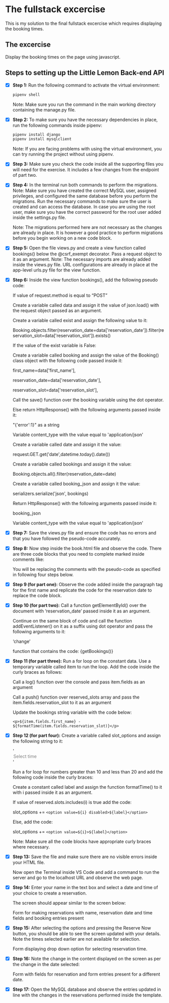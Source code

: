 # The fullstack excercise

This is my solution to the final fullstack excercise which requires displaying the booking times.

## The excercise
Display the booking times on the page using javascript.

## Steps to setting up the Little Lemon Back-end API

- [x] **Step 1:** Run the following command to activate the virtual environment:
  ```bash
  pipenv shell
  ```
  Note: Make sure you run the command in the main working directory containing the manage.py file. 

- [x] **Step 2:** To make sure you have the necessary dependencies in place, run the following commands inside pipenv:
  ```bash
  pipenv install django
  pipenv install mysqlclient
  ```
  Note: If you are facing problems with using the virtual environment, you can try running the project without using pipenv.

- [x] **Step 3:** Make sure you check the code inside all the supporting files you will need for the exercise. It includes a few changes from the endpoint of part two. 

- [x] **Step 4:** In the terminal run both commands to perform the migrations.
  Note: Make sure you have created the correct MySQL user, assigned privileges, and configured the same database before you perform the migrations. 
  Run the necessary commands to make sure the user is created and can access the database. In case you are using the root user, make sure you have the correct password for the root user added inside the settings.py file.

  Note: The migrations performed here are not necessary as the changes are already in place. It is however a good practice to perform migrations before you begin working on a new code block.  

- [x] **Step 5:** Open the file views.py and create a view function called bookings() below the @csrf_exempt decorator. Pass a request object to it as an argument. 
  Note: The necessary imports are already added inside the views.py file. URL configurations are already in place at the app-level urls.py file for the view function.

- [x] **Step 6:** Inside the view function bookings(), add the following pseudo code:
  
  If value of request.method is equal to “POST”
  
  Create a variable called data and assign it the value of json.load() with the request object passed as an argument.
  
  Create a variable called exist and assign the following value to it:
  
  Booking.objects.filter(reservation_date=data['reservation_date']).filter(reservation_slot=data['reservation_slot']).exists()
  
  If the value of the exist variable is False: 
  
  Create a variable called booking and assign the value of the Booking() class object with the following code passed inside it:
  
  first_name=data['first_name'],
  
  reservation_date=data['reservation_date'],
  
  reservation_slot=data['reservation_slot'],
  
  Call the save() function over the booking variable using the dot operator.
  
  Else return HttpResponse() with the following arguments passed inside it:
  
  "{'error':1}" as a string
  
  Variable content_type with the value equal to 'application/json'
  
  Create a variable called date and assign it the value: 
  
  request.GET.get('date',datetime.today().date())
  
  Create a variable called bookings and assign it the value:
  
  Booking.objects.all().filter(reservation_date=date)
  
  Create a variable called booking_json and assign it the value:
  
  serializers.serialize('json', bookings)
  
  Return HttpResponse() with the following arguments passed inside it:
  
  booking_json
  
  Variable content_type with the value equal to 'application/json'

- [x] **Step 7:** Save the views.py file and ensure the code has no errors and that you have followed the pseudo-code accurately. 

- [x] **Step 8:** Now step inside the book.html file and observe the code. There are three code blocks that you need to complete marked inside comments like:
  
  <!-- Part 1 -->

  You will be replacing the comments with the pseudo-code as specified in following four steps below.

- [x] **Step 9 (for part one):** Observe the code added inside the paragraph tag for the first name and replicate the code for the reservation date to replace the code block.  

- [x] **Step 10 (for part two):** Call a function getElementById() over the document with ‘reservation_date’ passed inside it as an argument. 

  Continue on the same block of code and call the function addEventListener() on it as a suffix using dot operator and pass the following arguments to it:

  ‘change’

  function that contains the code: {getBookings()}

- [x] **Step 11 (for part three):** Run a for loop on the constant data. Use a temporary variable called item to run the loop. Add the code inside the curly braces as follows:

  Call a log() function over the console and pass item.fields as an argument

  Call a push() function over reserved_slots array and pass the item.fields.reservation_slot to it as an argument

  Update the bookings string variable with the code below:

  `<p>${item.fields.first_name} - ${formatTime(item.fields.reservation_slot)}</p>`

- [x] **Step 12 (for part four):** Create a variable called slot_options and assign the following string to it:

  '<option value="0" disabled>Select time</option>'

  Run a for loop for numbers greater than 10 and less than 20 and add the following code inside the curly braces:

  Create a constant called label and assign the function formatTime() to it with i passed inside it as an argument.

  If value of reserved.slots.includes(i) is true add the code:

  slot_options += `<option value=${i} disabled>${label}</option>`

  Else, add the code:

  slot_options += `<option value=${i}>${label}</option>`

  Note: Make sure all the code blocks have appropriate curly braces where necessary.

- [x] **Step 13:** Save the file and make sure there are no visible errors inside your HTML file. 

  Now open the Terminal inside VS Code and add a command to run the server and go to the localhost URL and observe the web page. 

- [x] **Step 14:** Enter your name in the text box and select a date and time of your choice to create a reservation. 

  The screen should appear similar to the screen below:

  Form for making reservations with name, reservation date and time fields and booking entries present

- [x] **Step 15:** After selecting the options and pressing the Reserve Now button, you should be able to see the screen updated with your details. Note the times selected earlier are not available for selection.

  Form displaying drop down option for selecting reservation time.

- [x] **Step 16:** Note the change in the content displayed on the screen as per the change in the date selected:

  Form with fields for reservation and form entries present for a different date.

- [x] **Step 17:** Open the MySQL database and observe the entries updated in line with the changes in the reservations performed inside the template.
